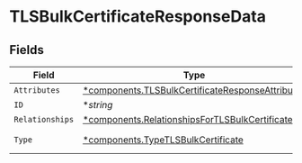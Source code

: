 # TLSBulkCertificateResponseData


## Fields

| Field                                                                                                               | Type                                                                                                                | Required                                                                                                            | Description                                                                                                         | Example                                                                                                             |
| ------------------------------------------------------------------------------------------------------------------- | ------------------------------------------------------------------------------------------------------------------- | ------------------------------------------------------------------------------------------------------------------- | ------------------------------------------------------------------------------------------------------------------- | ------------------------------------------------------------------------------------------------------------------- |
| `Attributes`                                                                                                        | [*components.TLSBulkCertificateResponseAttributes](../../models/components/tlsbulkcertificateresponseattributes.md) | :heavy_minus_sign:                                                                                                  | N/A                                                                                                                 |                                                                                                                     |
| `ID`                                                                                                                | **string*                                                                                                           | :heavy_minus_sign:                                                                                                  | N/A                                                                                                                 | cRTguUGZzb2W9Euo4moOr                                                                                               |
| `Relationships`                                                                                                     | [*components.RelationshipsForTLSBulkCertificate](../../models/components/relationshipsfortlsbulkcertificate.md)     | :heavy_minus_sign:                                                                                                  | N/A                                                                                                                 |                                                                                                                     |
| `Type`                                                                                                              | [*components.TypeTLSBulkCertificate](../../models/components/typetlsbulkcertificate.md)                             | :heavy_minus_sign:                                                                                                  | Resource type                                                                                                       |                                                                                                                     |